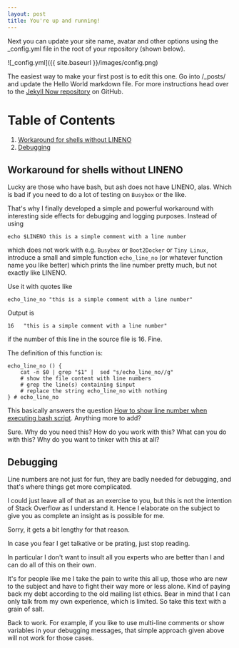 ```yaml
---
layout: post
title: You're up and running!
---
```


Next you can update your site name, avatar and other options using the _config.yml file in the root of your repository (shown below).

![_config.yml]({{ site.baseurl }}/images/config.png)

The easiest way to make your first post is to edit this one. Go into /_posts/ and update the Hello World markdown file. For more instructions head over to the [Jekyll Now repository](https://github.com/barryclark/jekyll-now) on GitHub.



# Table of Contents

1. [Workaround for shells without LINENO](#workaround)
2. [Debugging](#debugging)



## Workaround for shells without LINENO

Lucky are those who have bash, but ash does not have LINENO, alas. Which is bad if you need to do a lot of testing on `Busybox` or the like.

That's why I finally developed a simple and powerful workaround with interesting side effects for debugging and logging purposes. Instead of using 

```
echo $LINENO this is a simple comment with a line number
```

which does not work with e.g. `Busybox` or `Boot2Docker` or `Tiny Linux`, introduce a small and simple function `echo_line_no` (or whatever function name you like better) which prints the line number pretty much, but not exactly like LINENO. 

Use it with quotes like 

```
echo_line_no "this is a simple comment with a line number"
```

Output is

```
16   "this is a simple comment with a line number"
```

if the number of this line in the source file is 16. Fine.

The definition of this function is:

```
echo_line_no () {
    cat -n $0 | grep "$1" |  sed "s/echo_line_no//g" 
    # show the file content with line numbers
    # grep the line(s) containing $input
    # replace the string echo_line_no with nothing 
} # echo_line_no
```

This basically answers the question [How to show line number when executing bash script](https://stackoverflow.com/questions/17804007/how-to-show-line-number-when-executing-bash-script). Anything more to add? 

Sure. Why do you need this? How do you work with this? What can you do with this? Why do you want to tinker with this at all?

## Debugging

Line numbers are not just for fun, they are badly needed for debugging, and that's where things get more complicated. 

I could just leave all of that as an exercise to you, but this is not the intention of Stack Overflow as I understand it. Hence I elaborate on the subject to give you as complete an insight as is possible for me. 

Sorry, it gets a bit lengthy for that reason.

In case you fear I get talkative or be prating, just stop reading. 

In particular I don't want to insult all you experts who are better than I and can do all of this on their own. 

It's for people like me I take the pain to write this all up, those who are new to the subject and have to fight their way more or less alone. Kind of paying back my debt according to the old mailing list ethics. Bear in mind that I can only talk from my own experience, which is limited. So take this text with a grain of salt.

Back to work. For example, if you like to use multi-line comments or show variables in your debugging messages, that simple approach given above will not work for those cases. 